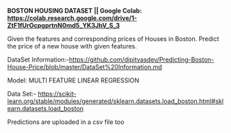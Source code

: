 **BOSTON HOUSING DATASET || Google Colab: https://colab.research.google.com/drive/1-ZtF1fUrOcpgprtnN0md5_YK3JhV_S_3**

Given the features and corresponding prices of Houses in Boston. Predict the price of a new house with given features. 

DataSet Information:-https://github.com/dipitvasdev/Predicting-Boston-House-Price/blob/master/DataSet%20Information.md 

Model: MULTI FEATURE LINEAR REGRESSION

Data Set:- https://scikit-learn.org/stable/modules/generated/sklearn.datasets.load_boston.html#sklearn.datasets.load_boston

Predictions are uploaded in a csv file too
